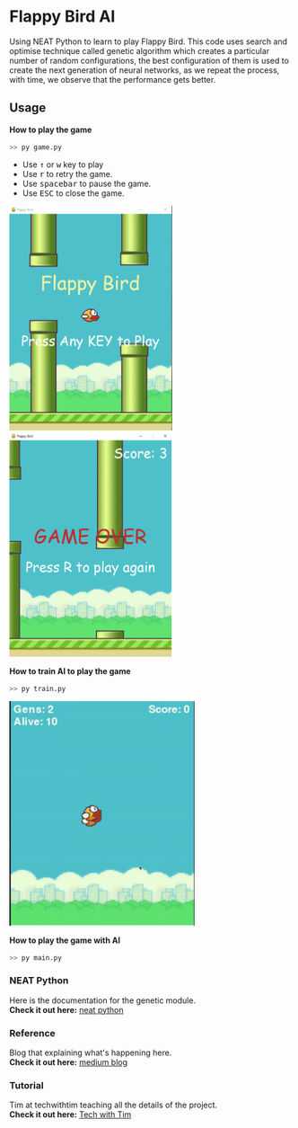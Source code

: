 # Flappy Bird AI

Using NEAT Python to learn to play Flappy Bird. This code uses search and optimise technique called genetic algorithm which creates a particular number of random configurations, the best configuration of them is used to create the next generation of neural networks, as we repeat the process, with time, we observe that the performance gets better. 


## Usage

**How to play the game**

```sh
>> py game.py
```

- Use <kbd>&uarr;</kbd> or <kbd>w</kbd> key to play  
- Use <kbd>r</kbd> to retry the game.
- Use <kbd>spacebar</kbd> to pause the game.
- Use <kbd>ESC</kbd> to close the game.

<p align="left">
    <img src="./assets/gameplay.png" height="400" />
    <img src="./assets/gameover.png" height="400" />
</p>

**How to train AI to play the game**

```sh
>> py train.py
```

<img src="assets/FB.gif" height="400" />

**How to play the game with AI**

```sh
>> py main.py
```

### NEAT Python
Here is the documentation for the genetic module.  
**Check it out here:** [neat python](https://neat-python.readthedocs.io/en/latest/)

### Reference
Blog that explaining what's happening here.  
**Check it out here:** [medium blog](https://medium.com/chris-nielsen/teaching-an-ai-to-play-flappy-bird-f0b18d65569b)

### Tutorial
Tim at techwithtim teaching all the details of the project.  
**Check it out here:** [Tech with Tim](https://www.youtube.com/watch?v=OGHA-elMrxI)
